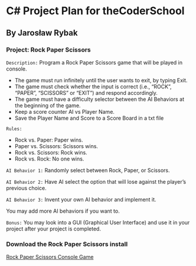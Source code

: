# C\# Project Plan for theCoderSchool
## By Jarosław Rybak
### Project: Rock Paper Scissors
`Description:` Program a Rock Paper Scissors game that will be played in console.
-	The game must run infinitely until the user wants to exit, by typing Exit.
-	The game must check whether the input is correct (i.e., “ROCK”, “PAPER”, “SCISSORS” or “EXIT”) and respond accordingly.
-	The game must have a difficulty selector between the AI Behaviors at the beginning of the game.
-	Keep a score counter AI vs Player Name.
-	Save the Player Name and Score to a Score Board in a txt file

`Rules:`
-	Rock vs. Paper: Paper wins.
-	Paper vs. Scissors: Scissors wins.
-	Rock vs. Scissors: Rock wins.
-	Rock vs. Rock: No one wins.

`AI Behavior 1:` Randomly select between Rock, Paper, or Scissors.

`AI Behavior 2:` Have AI select the option that will lose against the player’s previous choice.

`AI Behavior 3:` Invent your own AI behavior and implement it.

You may add more AI behaviors if you want to.

`Bonus:` You may look into a GUI (Graphical User Interface) and use it in your project after your project is completed.

### Download the Rock Paper Scissors install
[Rock Paper Scissors Console Game](https://github.com/Jarek718/RockPaperScissors/raw/main/RPS.rar)
